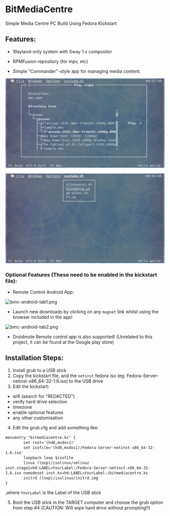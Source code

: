 # BitMediaCentre
Simple Media Centre PC Build Using Fedora Kickstart



## Features:

  * Wayland-only system with Sway 1.x compositor

  * RPMFusion repository (for mpv, etc)

  * Simple "Commander"-style app for managing media content:

![mymc-mpv.png](mymc-mpv.png) 



![mymc-youtube-dl.png](mymc-youtube-dl.png)

### Optional Features (These need to be enabled in the kickstart file):
  * Remote Control Android App:

![bmc-android-tab1.png](bmc-android-tab1.png)

  * Launch new downloads by clicking on any `magnet` link whilst using the browser included in the app!
    
![bmc-android-tab2.png](bmc-android-tab2.png)

  * Droidmote Remote control app is also supported! (Unrelated to this project, it can be found at the Google play store)

## Installation Steps:

1. Install grub to a USB stick
2. Copy the kickstart file, and the `netinst` fedora iso (eg. Fedora-Server-netinst-x86_64-32-1.6.iso) to the USB drive
3. Edit the kickstart:
  - wifi (search for "REDACTED")
  - verify hard drive selection
  - timezone
  - enable optional features
  - any other customisation
4. Edit the grub.cfg and add something like:
```
menuentry "bitmediacentre.ks" {
        set root='(hd0,msdos1)'
        set isofile='(hd0,msdos1)/Fedora-Server-netinst-x86_64-32-1.6.iso'
        loopback loop $isofile
        linux (loop)/isolinux/vmlinuz inst.stage2=hd:LABEL=YourLabel:/Fedora-Server-netinst-x86_64-32-1.6.iso nomodeset inst.ks=hd:LABEL=YourLabel:/bitmediacentre.ks
        initrd (loop)/isolinux/initrd.img
}
```
,where `YourLabel` is the Label of the USB stick

5. Boot the USB stick in the TARGET computer and choose the grub option from step #4 (CAUTION: Will wipe hard drive without prompting!!)


